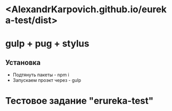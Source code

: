 # <AlexandrKarpovich.github.io/eureka-test/dist>


# gulp + pug + stylus

## Установка
* Подтянуть пакеты  -   npm i
* Запускаем проэкт через  -  gulp


# Тестовое задание "erureka-test"
